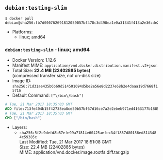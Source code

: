 ## `debian:testing-slim`

```console
$ docker pull debian@sha256:fb7d000762691812059057bf478c3d490ea1e0a31341f413a2e36cde27212544
```

-	Platforms:
	-	linux; amd64

### `debian:testing-slim` - linux; amd64

-	Docker Version: 1.12.6
-	Manifest MIME: `application/vnd.docker.distribution.manifest.v2+json`
-	Total Size: **22.4 MB (22402885 bytes)**  
	(compressed transfer size, not on-disk size)
-	Image ID: `sha256:71d31ae435b6b69d514501694d5be2e56e8d2237e68b2e4daaa19d7668f15716`
-	Default Command: `["\/bin\/bash"]`

```dockerfile
# Tue, 21 Mar 2017 18:35:03 GMT
ADD file:713fe404b15f42738ea8ce59b57bf67d16ce7a2e2ebeb971ed4163177b188584 in / 
# Tue, 21 Mar 2017 18:35:03 GMT
CMD ["/bin/bash"]
```

-	Layers:
	-	`sha256:5f2c9defd8b57efe99a71814e60425aefec34f1857d80186ed8143484c59385c`  
		Last Modified: Tue, 21 Mar 2017 18:51:08 GMT  
		Size: 22.4 MB (22402885 bytes)  
		MIME: application/vnd.docker.image.rootfs.diff.tar.gzip
